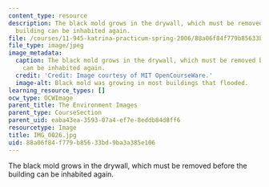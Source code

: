 ```yaml
---
content_type: resource
description: The black mold grows in the drywall, which must be removed before the
  building can be inhabited again.
file: /courses/11-945-katrina-practicum-spring-2006/88a06f84f779b85633bd9ba3a385e106_IMG_0026.jpg
file_type: image/jpeg
image_metadata:
  caption: The black mold grows in the drywall, which must be removed before the building
    can be inhabited again.
  credit: 'Credit: Image courtesy of MIT OpenCourseWare.'
  image-alt: Black mold was growing in most buildings that flooded.
learning_resource_types: []
ocw_type: OCWImage
parent_title: The Environment Images
parent_type: CourseSection
parent_uid: eaba43ea-3593-07a4-ef7e-8eddb84d8ff6
resourcetype: Image
title: IMG_0026.jpg
uid: 88a06f84-f779-b856-33bd-9ba3a385e106
---
```

The black mold grows in the drywall, which must be removed before the building can be inhabited again.

